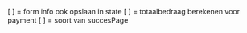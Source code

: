 [ ] = form info ook opslaan in state
[ ] = totaalbedraag berekenen voor payment
[ ] = soort van succesPage

